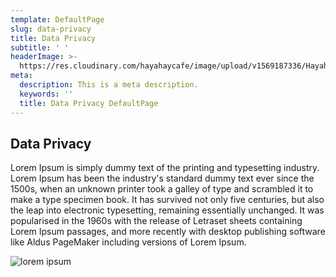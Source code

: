 ```yaml
---
template: DefaultPage
slug: data-privacy
title: Data Privacy
subtitle: ' '
headerImage: >-
  https://res.cloudinary.com/hayahaycafe/image/upload/v1569187336/Hayahay%20Cafe/default_qqvv4j.jpg
meta:
  description: This is a meta description.
  keywords: ''
  title: Data Privacy DefaultPage
---
```

## Data Privacy

Lorem Ipsum is simply dummy text of the printing and typesetting industry. Lorem Ipsum has been the
industry's standard dummy text ever since the 1500s, when an unknown printer took a galley of type
and scrambled it to make a type specimen book. It has survived not only five centuries, but also the
leap into electronic typesetting, remaining essentially unchanged. It was popularised in the 1960s
with the release of Letraset sheets containing Lorem Ipsum passages, and more recently with desktop
publishing software like Aldus PageMaker including versions of Lorem Ipsum.

![lorem ipsum](https://picsum.photos/200/300)
